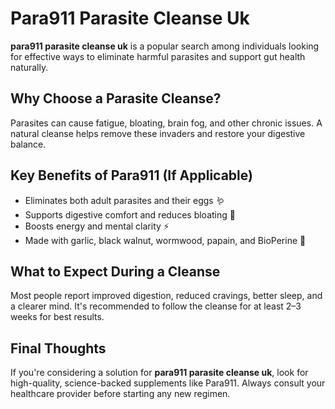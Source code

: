 # Para911 Parasite Cleanse Uk
**para911 parasite cleanse uk** is a popular search among individuals looking for effective ways to eliminate harmful parasites and support gut health naturally.

## Why Choose a Parasite Cleanse?
Parasites can cause fatigue, bloating, brain fog, and other chronic issues. A natural cleanse helps remove these invaders and restore your digestive balance.

## Key Benefits of Para911 (If Applicable)
- Eliminates both adult parasites and their eggs 🪱
- Supports digestive comfort and reduces bloating 💨
- Boosts energy and mental clarity ⚡
- Made with garlic, black walnut, wormwood, papain, and BioPerine 🌿

## What to Expect During a Cleanse
Most people report improved digestion, reduced cravings, better sleep, and a clearer mind. It's recommended to follow the cleanse for at least 2–3 weeks for best results.

## Final Thoughts
If you're considering a solution for **para911 parasite cleanse uk**, look for high-quality, science-backed supplements like Para911. Always consult your healthcare provider before starting any new regimen.
